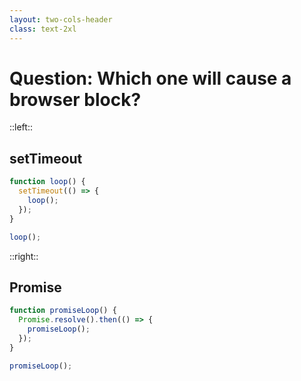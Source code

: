 ```yaml
---
layout: two-cols-header
class: text-2xl
---
```


# Question: Which one will cause a browser block?

::left::

## setTimeout

```ts
function loop() {
  setTimeout(() => {
    loop();
  });
}

loop();
```

::right::

## Promise

```ts
function promiseLoop() {
  Promise.resolve().then(() => {
    promiseLoop();
  });
}

promiseLoop();
```
